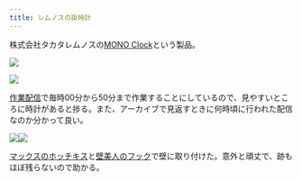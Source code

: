 ```yaml
---
title: レムノスの掛時計
---
```

株式会社タカタレムノスの[MONO Clock](https://www.amazon.co.jp/dp/B004UIT8BK)という製品。

![](https://lh3.googleusercontent.com/mNOW6auIySRDyIkHtLj_Ono4UjGpMejayH4-CklGGWsgcTUdBPc31on2MJ0XBEH8WwurQGPJIgKAsDpdbdfBCfme0QYvtT7MqubFjkFzXvUb-bNJPUmhhGSVR6xdMuAVTAsC2Zif6og5iFD3ldNnfg)

![](https://lh4.googleusercontent.com/d1oKmFFHfkwsBJ9i3OZMnekNH-7MHzKS7AyNahl1iJeJZ_B2AtR4ABeekrM0swFgn_xbGfMy9474zpfVEqbJL5M6_BSI95XCMd0Ep4v9zlgdJ1S8aDkb9w6f0ml4Wlw8hVn44bABHKMZuywGQ-waQA)

[作業配信](https://www.youtube.com/channel/UC5s-KpSDGzxWPWNv94PnJHw)で毎時00分から50分まで作業することにしているので、見やすいところに時計があると捗る。また、アーカイブで見返すときに何時頃に行われた配信なのか分かって良い。

![](https://lh3.googleusercontent.com/oeo4UGYzZN2qtFM3UsPG07CqQa0Akl1TpsEvm3vP9CllcBUgv0TsNxSZWukvkiCDrPZJ004Q-IIjP57R0slcheVQHyJwXmJrDPtdhn1mx0euH8DDiqCkFyhBaxi43OOrdetHT7l6lOOBSkbju1hmRA)![](https://lh6.googleusercontent.com/qoWbiz5rXnf1lzraxlDcrVQXu7DCUPR2YaDCI7zydpAuz-eTUe3_ZRGSr4M5WYG3ZBTMVBvKz8-55c72zKc3RRowKdmr_sTkzih8cs6U9VE6IyY9_eKji6oSx7Ub9fZW3f4lDF8RzWwVpMzGISLzIQ)

[マックスのホッチキス](https://www.amazon.co.jp/dp/B000O9WRWG)と[壁美人のフック](https://www.amazon.co.jp/dp/B00CU78TDG)で壁に取り付けた。意外と頑丈で、跡もほぼ残らないので助かる。
